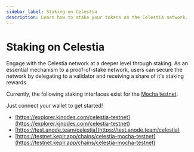```yaml
---
sidebar_label: Staking on Celestia
description: Learn how to stake your tokens on the Celestia network.
---
```


# Staking on Celestia

Engage with the Celestia network at a deeper level through staking. As an
essential mechanism to a proof-of-stake network, users can secure the
network by delegating to a validator and receiving a share of it's
staking rewards.

Currently, the following staking interfaces exist for the
[Mocha testnet](../../nodes/mocha-testnet).

Just connect your wallet to get started!

* [https://explorer.kjnodes.com/celestia-testnet](https://explorer.kjnodes.com/celestia-testnet)
* [https://test.anode.team/celestia](https://test.anode.team/celestia)
* [https://testnet.keplr.app/chains/celestia-mocha-testnet](https://testnet.keplr.app/chains/celestia-mocha-testnet)
